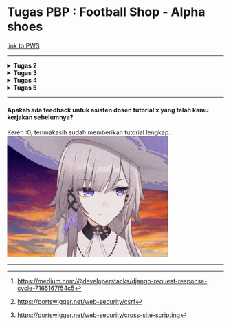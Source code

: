 # Tugas PBP : Football Shop - Alpha shoes
[link to PWS](https://rifqy-pradipta-alphashoes.pbp.cs.ui.ac.id/)

---

<details>
<Summary><b>Tugas 2</b></Summary>

## checklist:
- [x] Membuat sebuah proyek Django baru.
	- Buat folder baru dan python venv dengan install seluruh requirement untuk setup Django.
	- Buat project baru: `django-admin startproject alpha_shoes`.
- [x] Membuat aplikasi dengan nama main pada proyek tersebut.
	- Buat aplikasi main dengan: `python manage.py startapp main`.
	- Tambahkan `main` pada **settings.py**, spesifiknya pada ==INSTALLED_APPS== agar main dikenali oleh Django.
- [x] Melakukan routing pada proyek agar dapat menjalankan aplikasi main.
	- Buat folder template serta file **main.html** di dalamnya, yang akan menjadi tampilan utama, untuk sekarang hanya display nama toko dan identitas, dalam bentuk placeholder.
	- Data yang akan ditampilkan pada main dibuat pada **views.py**, yang akan me-render **main.html** placeholder dengan value yang dimiliki views.
	- Routing program melalui **urls.py** dengan import **main.views** dan hook **main.urls**(file urls.py pada `main/`) ke **urls.py** pada direktori proyek `alpha_shoes/`.
- [x] Membuat model pada aplikasi main dengan nama Product dan memiliki atribut wajib sebagai berikut.

``` 
- name sebagai nama item dengan tipe CharField.
- price sebagai harga item dengan tipe IntegerField.
- description sebagai deskripsi item dengan tipe TextField.
- thumbnail sebagai gambar item dengan tipe URLField.
- category sebagai kategori item dengan tipe CharField.
- is_featured sebagai status unggulan item dengan tipe BooleanField
```

- pada models, saya menggunakan:
    - id(sebagai primary key database), 
    - name sebagai CharField, 
    - price sebagai PositiveIntegerField, 
    - description sebagai TextField, 
    - thumbnail sebagai URLField, 
    - size sebagai CharField, dan 
    - stock sebagai PositiveIntegerField.

- karena Shoe dapat memiliki berbagai size, saya menggunakan class tambahan bernama ShoeSize yang menjadi database kedua untuk melakukan store terhadap masing-masing dari size dan stok tiap sepatu. Berikut adalah model yang saya buat:


```python
class Shoes(models.Model):
    id = models.UUIDField(primary_key=True, default=uuid.uuid4, editable=False)
    name = models.CharField(max_length=255)
    price = models.PositiveIntegerField(default=0)
    description = models.TextField(blank=True)
    thumbnail = models.URLField(blank=True, null=True)

    def __str__(self):
        return self.name

    @property
    def total_stock(self):
        return sum(s.stock for s in self.sizes.all())

    @property
    def is_available(self):
        return self.total_stock > 0

    def decrease_stock(self, size, amount=1):
        size_row = self.sizes.get(size=size)
        if amount < 0:
            raise ValueError("tidak dapa negatif")
        if size_row.stock < amount:
            raise ValueError("stock tidak cukup")
        size_row.stock -= amount
        size_row.save()


class ShoeSize(models.Model):
    shoes = models.ForeignKey(Shoes, on_delete=models.CASCADE, related_name='sizes')
    size = models.CharField(max_length=2, choices=SIZE_CHOICES)
    stock = models.PositiveIntegerField(default=0)

    class Meta:
        unique_together = ('shoes', 'size')
```

- [x] Membuat sebuah fungsi pada views.py untuk dikembalikan ke dalam sebuah template HTML yang menampilkan nama aplikasi serta nama dan kelas kamu.
	- hal ini sudah saya lakukan bersamaan dengan routing diatas untuk mempersingkat waktu.
- [x] Membuat sebuah routing pada urls.py aplikasi main untuk memetakan fungsi yang telah dibuat pada views.py.
	-  hal ini juga sudah saya lakukan bersamaan dengan routing diatas untuk mempersingkat waktu.
- [x] Melakukan deployment ke PWS terhadap aplikasi yang sudah dibuat sehingga nantinya dapat diakses oleh teman-temanmu melalui Internet.
	- push project ke git PWS.
	- karena segala credential tidak dimasukkan dalam push, maka harus dilakukan setup environs pada PWS dengan credential-credential yang diperlukan.
	- PWS akan runserver dengan sendirinya.
- [x] Membuat sebuah README.md yang berisi tautan menuju aplikasi PWS yang sudah di-deploy, serta jawaban dari beberapa pertanyaan berikut.
---
##  Bagan  penjelasan mengenai kaitan antara urls.py, views.py, models.py, dan berkas html.
![](https://miro.medium.com/v2/resize:fit:1100/format:webp/1*K-o5Vn65A7PJZTSrlsm2rQ.jpeg)

*gambar diambil dari. [^1]*
keempat file tersebut sangat berkaitan karena:
- `urls.py` (proyek & app): Mencocokkan URL → menentukan view mana dipanggil.
- `views.py`: Menerima request, (opsional) ambil data di `models.py`, lalu panggil **template** dengan context → print `HttpResponse`.
- `models.py`: Sumber data, desain tabel dan isinya(variabel) yang akan dipakai **view**.
- `templates/*.html`: Presentasi, menampilkan data yang dikirim **view** ke user dalam bentuk HTML.
Keempatnya terhubung menjadi: **URL → View → Model → Template → Response**.

---
## Peran settings.py dalam proyek Django
`settings.py` adalah **pusat konfigurasi proyek Django**. Semua pengaturan, dimulai dari database, lokasi aplikasi, lokasi template, hingga security disatukan dalam satu tempat, sehingga proyek bisa berjalan konsisten dan mudah diatur.
## Cara Kerja Migrasi Database di Django

Migrasi digunakan untuk menjaga sinkronisasi antara **models.py** dan **database**.
1. Buat/Ubah model di `models.py`.
2. Jalankan:
    ```bash
    python manage.py makemigrations
    ```
    Django membuat **file migrasi**.
3. Jalankan:
    ```bash
    python manage.py migrate
    ```
    Django mengeksekusi file migrasi, membuat atau mengubah tabel sesuai model.

Dengan migrasi, perubahan struktur database bisa **dilacak, dikelola, dan dijalankan otomatis** tanpa harus menulis kembali database secara manual.

---
## Kenapa Django?
Karena Django mencakup *FullStack* development sehingga dapat mengatur *FrontEnd* dan *BackEnd* secara mudah untuk pemula. Dengan menggunakan ==python==, Django menjadi alternatif yang banyak digunakan untuk pemula yang baru mempelajari dapat mengikuti dengan mudah disertai dengan dokumentasi yang lengkap.


</details>
<details>
<summary><b>Tugas 3</b></summary>

## checklist:
- [x] Tambahkan 4 fungsi `views` baru untuk melihat objek yang sudah ditambahkan dalam format XML, JSON, XML _by ID_, dan JSON _by ID_.
	- function baru dibuat pada views.py untuk menampilkan format-format tersebut.
- [x] Membuat routing URL untuk masing-masing `views` yang telah ditambahkan pada poin 1.
	```python
	path('create-shoes/', create_shoes, name='create_shoes'),
	path('shoes/<str:id>/', show_shoes, name='show_shoes'),
	path('xml/', show_xml, name='show_xml'),
	path('json/', show_json, name='show_json'),
	path('xml/<str:shoes_id>/', show_xml_by_id, name='show_xml_by_id'),
	path('json/<str:shoes_id>/', show_json_by_id, name='show_json_by_id'),
	```
- [x] Membuat halaman yang menampilkan data objek model yang memiliki tombol "Add" yang akan redirect ke halaman `form`, serta tombol "Detail" pada setiap data objek model yang akan menampilkan halaman detail objek.
	```html
	<a href="{% url 'main:create_shoes' %}">
		<button>+ Add Shoes</button>
	</a>
	
	...
	...
	...
	
	<a href="{% url 'main:show_shoes' shoes.id %}">
		<button>Detail</button>
	</a>
	```
- [x] Membuat halaman `form` untuk menambahkan objek model pada app sebelumnya.

```python
class ShoesForm(ModelForm):
	class Meta:
		model = Shoes
		fields = ["name", "price", "description", "thumbnail"]
```

- [x] Membuat halaman yang menampilkan detail dari setiap data objek model.
	Cek **shoes_details.html** pada /main/template/shoes_details.html
---
##  Pengunaan *data delivery* pada sebuah platform.

Pada kasus project kali ini, data delivery yang dipakai adalah input user pada form yang di kirim ke database server sehingga data sepatu tetap tersimpan pada database. Hal ini diperlukan untuk mempermudah interaksi user dengan server.

---
## JSON or XML?
Menurut saya, json memiliki format yang lebih mudah dibaca dari sisi pengguna sehingga mempermudah pengolahan data tersebut. Kepopuleran JSON mungkin juga karena hal tersebut, ditambah pengolahan JSON juga dapat langsung diolah oleh javascript.
## fungsi dari method `is_valid()`
`is_valid()` digunakan untuk mengecek input dari form user agar sesuai dengan dengan field model yang sudah di define pada *models.py*.
## Fungsi **csrf_token**
**csrf_token** digunakan untuk mengecek apakah csrf tersebut berasal dari website kita atau berasal dari sumber yang tidak diketahui yang menyebabkan terjadinya CSRF vulnerability[^2]. Maka dari itu penggunaan token dibutuhkan untuk mencegah terjadinya hal-hal yang tidak diinginkan.

## Postman
<details>
<summary><b>Photos</b></summary>

![](assets/postman1.png)
![](assets/postman2.png)
![](assets/postman3.png)
![](assets/postman4.png)
![](assets/postman5.png)

</details>

</details>

<details>
<summary><b>Tugas 4</b></summary>

## checklist:
- [x] Mengimplementasikan fungsi registrasi, login, dan logout untuk memungkinkan pengguna mengakses aplikasi sebelumnya sesuai dengan status login/logoutnya..
	Fungsi register, login, dan logout dibuat pada *views.py*
- [x] Membuat **dua** (2) akun pengguna dengan masing-masing **tiga** (3) _dummy data_ menggunakan model yang telah dibuat sebelumnya untuk setiap akun **di lokal**.
	- User 1:
	![](assets/SS-user1.png)
	- User 2:
	![](assets/SS-user2.png)

- [x] Menghubungkan model `Product` dengan `User`.
	Menambahkan user pada product database dan mengaitkannya menjadi seller user saat add product. Jadi jika user melakukan click detail product seller akan ditampilkan sebagai seller yang menjual sepatu. ![](assets/detail_seller.png)
	
- [x] Menampilkan detail informasi pengguna yang sedang _logged in_ seperti _username_ dan menerapkan _cookies_ seperti `last_login` pada halaman utama aplikasi.
	penerapan `last_login` hanya tinggal menambahkan  `last_login': request.COOKIES.get('last_login', 'Never')` pada context di **views.py**. Sedangkan untuk menampilkan username yang sedang login dapat dilakukan dengan mengganti hardcoded username dengan `request.user.username`

---
##  Pertanyaan dan Jawaban:
#### Apa itu Django `AuthenticationForm`? Jelaskan juga kelebihan dan kekurangannya.
`AuthenticationForm` adalah form bawaan dari `django.contrib.auth.forms` yang menyediakan field *username* dan *password*, melakukan validasi credential melalui `authenticate()` dan menyediakan `form.get_user()` bila valid.
**Kelebihan:**
- Praktis karena merupakan template siap pakai untuk proses login.
- Terintegrasi dengan sistem auth Django.
- Aman, karena hanya menerima credential sesuai format, ada simple cek bila username dan password mirip.
**Kekurangan:**
- UI sederhana, perlu styling tambahan.
- Tidak ada proteksi brute-force.
#### Apa perbedaan antara autentikasi dan otorisasi? Bagaiamana Django mengimplementasikan kedua konsep tersebut?
**Autentikasi (Authentication)** adalah verifikasi identitas, menandakan siapa yang sedang login saat ini.
- Django menggunakan `authenticate()` lalu `login(request, user)`.
- Form menggunakan `AuthenticationForm` untuk memfasilitasi input + validasi.

**Otorisasi (Authorization)** adalah pengecekan hak akses, menandakan user yang sedang login saat ini dapat mengakses apa saja.
- Modifier `@login_required` untuk memberikan authorization hanya kepada user yang sudah melakukan register dan login, jika tidak produk tidak akan ditampilkan dan di forward ke page login.
#### Apa saja kelebihan dan kekurangan _session_ dan _cookies_ dalam konteks menyimpan _state_ di aplikasi web?
**Session (server-side dan cookie hanya menyimpan session id)**
- **Kelebihan:**
    - Lebih aman karena data tidak disimpan di client.
    - Bisa menyimpan data besar & kompleks.
- **Kekurangan:**
    - Memerlukan storage server sendiri untuk menyimpan session tersebut.
    - Perlu perhatian jika ingin melakukan modifikasi storage, jika terhapus dengan tidak sengaja akan menjadi rumit.

**Cookies (client-side)**
- **Kelebihan:**
    - Simpel; tidak butuh storage server.
    - Cocok untuk setting yang tidak terlalu banyak, misal hanya asal user(ex: ID).
- **Kekurangan:**
    - Terbatas ukuran, hanya sekitar ~4KB.
    - Dikirim tiap request.
    - Rentan dimodifikasi oleh user lain.
    - Rentan dicuri melalui XSS jika tidak `HttpOnly`.
#### Apakah penggunaan _cookies_ aman secara _default_ dalam pengembangan web, atau apakah ada risiko potensial yang harus diwaspadai? Bagaimana Django menangani hal tersebut?
Tidak. Cookie **tidak otomatis** aman, ada beberapa risiko seperti XSS, MITM, CSRF, dan tampering.
**Risiko potensial:**
- XSS → pencurian cookie jika function javascript tidak aman[^3].
- Sniffing → bocor bila tidak `Secure` + HTTP, hacker dapat memotong interaksi user dengan server melalui monitor mode dan melakukan sniffing pada network jika dilakukan pada protokol yang tidak aman seperti HTTP, baiknya gunakan HTTPS.
- CSRF → eksploitasi session cookie antar site.
- Tampering → mengubah nilai cookie biasa, biasanya menggubah variabel role menjadi admin jika tidak dilakukan validasi.
**Bagaimana Django mengatasi:**
- Default session cookie (`sessionid`) + server-side session storage → data sensitif tidak di client, sehingga penyerangan diatas sulit dilakukan.
- `CsrfViewMiddleware` + `{% csrf_token %}` mencegah CSRF.

</details>

</details>

<details>
<summary><b>Tugas 5</b></summary>
## checklist:
- [x]  Implementasikan fungsi untuk menghapus dan mengedit _product_.
```python
@login_required(login_url='/login')
def edit_shoes(request, id):
    shoes = get_object_or_404(Shoes, pk=id)
    if request.method == "POST":
        form = ShoesForm(request.POST, instance=shoes)
        formset = SizeFormSet(request.POST, instance=shoes)
        if form.is_valid() and formset.is_valid():
            form.save()
            formset.save()
            messages.success(request, "Shoes updated!")
            return redirect('main:show_main')
    else:
        form = ShoesForm(instance=shoes)
        formset = SizeFormSet(instance=shoes)
    return render(request, "edit_shoes.html", {"form": form, "formset": formset, "shoes": shoes})

def delete_shoes(request, id):
    shoes = get_object_or_404(Shoes, pk=id)
    shoes.delete()
    return HttpResponseRedirect(reverse('main:show_main'))
```
- [x] Kustomisasi desain pada _template_ HTML yang telah dibuat pada tugas-tugas sebelumnya menggunakan CSS atau CSS framework (seperti Bootstrap, Tailwind, Bulma) dengan ketentuan sebagai berikut:
	- [x] Kustomisasi halaman _login_, _register_, tambah _product_, edit _product_, dan detail _product_ semenarik mungkin. 
	- [x] Kustomisasi halaman daftar _product_ menjadi lebih menarik dan _responsive_. Kemudian, perhatikan kondisi berikut:
		- [x] Jika pada aplikasi belum ada _product_ yang tersimpan, halaman daftar _product_ akan menampilkan gambar dan pesan bahwa belum ada _product_ yang terdaftar.
		- [x] Jika sudah ada _product_ yang tersimpan, halaman daftar _product_ akan menampilkan detail setiap _product_ dengan menggunakan _**card**_ (**tidak boleh sama persis dengan desain pada Tutorial!**).
	pertama library tailwind dimuat di base.html. Disini saya menggunakan warna mirip web sepatu *nike*. **login.html** dan **register.html** diberi background memakai `static/image/background.jpg`. **shoes_detail.html** menampilkan judul, harga, stok, status, gambar produk atau fallback `noproduct.png`, daftar ukuran, serta tombol *Edit/Delete* untuk pemilik. 
- [x] Untuk setiap _**card product**_, buatlah dua buah _button_ untuk mengedit dan menghapus _product_ pada _**card**_ tersebut!
	Di **main.html**:
	- Kondisi `{% if not shoes_list %}` menampilkan panel sederhana berisi gambar **noproduct.png**, judul “No products yet”, dan tombol “Add Shoes”.
	- Jika ada, buat grid responsif Tailwind: `grid grid-cols-1 md:grid-cols-2 lg:grid-cols-3 gap-6` dan setiap item merender partial **card_shoe.html**.
	- Jika `shoes.thumbnail` ada -> tampilkan gambar. Jika tidak -> fallback ke **noimage.png** agar selalu ada visual. Yang ditampilkan adalah judul, harga, total stok, link “Details”.
    - Tombol *Edit/Delete* muncul hanya bila `user.is_authenticated and shoes.user == user`.
- [x] Buatlah _navigation bar_ (_navbar_) untuk fitur-fitur pada aplikasi yang _responsive_ terhadap perbedaan ukuran _device_, khususnya _mobile_ dan _desktop_.
	pada **card_shoe.html**:
	```html
{% if user.is_authenticated and shoes.user == user %}
  <div class="flex items-center gap-3 text-sm">
    <a href="{% url 'main:edit_shoes' shoes.id %}" class="text-black hover:underline">Edit</a>
    <a href="{% url 'main:delete_shoes' shoes.id %}" class="text-black hover:underline">Delete</a>
  </div>
{% endif %}
	```
	Tombol hanya terlihat untuk pemilik produk, namun **pengamanan utama** tetap ada di view (cek kepemilikan) agar aman walau tombol disembunyikan.
---
##  Pertanyaan dan Jawaban:
#### Jika terdapat beberapa CSS selector untuk suatu elemen HTML, jelaskan urutan prioritas pengambilan CSS selector tersebut!
1. `!important`
2. **Inline style** pada elemen (mis. `<div style="color:red">`)
3. **ID selector** (`#header`)
4. **Class / attribute / pseudo-class** (`.btn`, `[type="text"]`, `:hover`)
5. **Element / pseudo-element** (`h1`, `p`, `::after`)
6. **Urutan muncul**: jika prioritas sama, **deklarasi yang paling akhir** ditulis menang
contoh:
`<h1 id="title" class="headline">Hello</h1>`
```css
h1 { color: black; }               /* -> black */
.headline { color: blue; }         /* -> blue > black */
#title { color: green; }           /* -> green > blue > black */
#title { color: orange !important; } /* -> orange > green > blue > black */
```
#### Mengapa _responsive design_ menjadi konsep yang penting dalam pengembangan aplikasi _web_? Berikan contoh aplikasi yang sudah dan belum menerapkan _responsive design_, serta jelaskan mengapa!
Karena pengguna dari web service berasal dari berbagai device, mulai dari handphone, laptop, pc, atau bahkan tv. Penggunaan responsive desing penting agar web memiliki accesibility yang bagus sehingga user experience tidak terganggu. 

Kebanyakan applikasi e-commerce sekarang sudah menerapkan responsive design, seperti tokopedia dan shopee. Sedangkan, untuk web yang belum menerapkan responsive design yaitu seperti contoh [berikut](https://dequeuniversity.com/library/responsive/1-non-responsive), teks pada unresponsive design tidak menyesuaikan device pengguna sehingga sebagian teks tidak akan terbaca.
#### Jelaskan perbedaan antara _margin_, _border_, dan _padding_, serta cara untuk mengimplementasikan ketiga hal tersebut!
penggambaran CSS Box adalah sebagai berikut:
![](assets/cssbox.png)
- **Padding**: ruang **di dalam** border, mengelilingi konten.
- **Border**: garis tepi mengelilingi padding + konten.
- **Margin**: ruang **di luar** border, memisahkan elemen dari elemen lain.
contoh:
```css
.box {
  /* content di tengah */
  padding: 16px;            /* ruang dalam, menambah “isi” kotak */
  border: 2px solid #E5E5E5;/* garis tepi */
  margin: 24px;             /* jarak ke elemen lain di sekeliling */
}
```
#### Jelaskan konsep _flex box_ dan _grid layout_ beserta kegunaannya!
*flex box* merupakan layout **1 dimensi** (baris atau kolom). Cocok untuk menyusun item sejajar. Biasannya digunakan pada navbar atau menampilkan card dengan model 1 arah. Punya properti inti: `display:flex`, `gap`, `justify-content`, `align-items`, `flex-direction`.

*grid layout* punya konsep seperti namanya, yaitu membagi ruang menjadi baris dan kolom seperti tabel. Cocok untuk menampilkan banyak produk dalam 1 page. Punya properti inti: `display:grid`, `grid-template-columns`, `grid-template-rows`, `gap`.

</details>

</details>

---

#### Apakah ada feedback untuk asisten dosen tutorial x yang telah kamu kerjakan sebelumnya?
Keren :0, terimakasih sudah memberikan tutorial lengkap.
![](assets/yeah.gif)

---
[^1]:https://medium.com/@developerstacks/django-request-response-cycle-7165167f54c5
[^2]:https://portswigger.net/web-security/csrf
[^3]:https://portswigger.net/web-security/cross-site-scripting